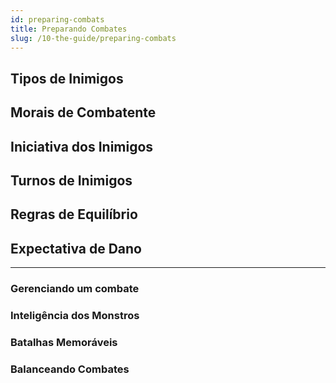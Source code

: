 ```yaml
---
id: preparing-combats
title: Preparando Combates
slug: /10-the-guide/preparing-combats
---
```


## Tipos de Inimigos

## Morais de Combatente

## Iniciativa dos Inimigos

## Turnos de Inimigos

## Regras de Equilíbrio

## Expectativa de Dano


-----


### Gerenciando um combate

### Inteligência dos Monstros

### Batalhas Memoráveis

### Balanceando Combates
